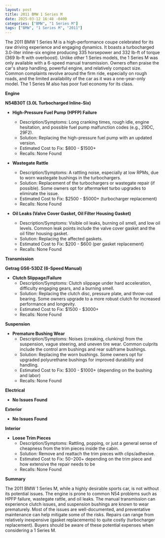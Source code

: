 ```yaml
---
layout: post
title: 2011 BMW 1 Series M
date: 2025-03-12 16:48 -0400
categories: ["BMW", "1 Series M"]
tags: ["BMW", "1 Series M", "2011"]
---
```

The 2011 BMW 1 Series M is a high-performance coupe celebrated for its raw driving experience and engaging dynamics. It boasts a turbocharged 3.0-liter inline-six engine producing 335 horsepower and 332 lb-ft of torque (369 lb-ft with overboost). Unlike other 1 Series models, the 1 Series M was only available with a 6-speed manual transmission. Owners often praise the car's sharp handling, powerful engine, and relatively compact size. Common complaints revolve around the firm ride, especially on rough roads, and the limited availability of the car as it was a one-year-only model. The 1 Series M also has poor fuel economy for its class.

**Engine**

**N54B30T (3.0L Turbocharged Inline-Six)**

*   **High-Pressure Fuel Pump (HPFP) Failure**
    *   Description/Symptoms: Long cranking times, rough idle, engine hesitation, and possible fuel pump malfunction codes (e.g., 29DC, 29F2).
    *   Solution: Replacing the high-pressure fuel pump with an updated version.
    *   Estimated Cost to Fix: $800 - $1500+
    * Recalls: None Found

*   **Wastegate Rattle**
    *   Description/Symptoms: A rattling noise, especially at low RPMs, due to worn wastegate bushings in the turbochargers.
    *   Solution: Replacement of the turbochargers or wastegate repair (if possible). Some owners opt for aftermarket turbo upgrades to eliminate the issue.
    *   Estimated Cost to Fix: $2500 - $5000+ (turbocharger replacement)
    * Recalls: None Found

*   **Oil Leaks (Valve Cover Gasket, Oil Filter Housing Gasket)**
    *   Description/Symptoms: Visible oil leaks, burning oil smell, and low oil levels. Common leak points include the valve cover gasket and the oil filter housing gasket.
    *   Solution: Replacing the affected gaskets.
    *   Estimated Cost to Fix: $200 - $600 (per gasket replacement)
    * Recalls: None Found

**Transmission**

**Getrag GS6-53DZ (6-Speed Manual)**

*   **Clutch Slippage/Failure**
    *   Description/Symptoms: Clutch slippage under hard acceleration, difficulty engaging gears, and a burning smell.
    *   Solution: Replacing the clutch disc, pressure plate, and throw-out bearing. Some owners upgrade to a more robust clutch for increased performance and longevity.
    *   Estimated Cost to Fix: $1500 - $3000+
    * Recalls: None Found

**Suspension**

*   **Premature Bushing Wear**
    *   Description/Symptoms: Noises (creaking, clunking) from the suspension, vague steering, and uneven tire wear. Common culprits include the control arm bushings and rear subframe bushings.
    *   Solution: Replacing the worn bushings. Some owners opt for upgraded polyurethane bushings for improved durability and handling.
    *   Estimated Cost to Fix: $300 - $1000+ (depending on the bushing and labor)
    * Recalls: None Found

**Electrical**

*   **No Issues Found**

**Exterior**

*   **No Issues Found**

**Interior**

*   **Loose Trim Pieces**
    * Description/Symptoms: Rattling, popping, or just a general sense of cheapness from the trim pieces inside the cabin.
    * Solution: Remove and reattach the trim pieces with clips/adhesive.
    * Estimated Cost to Fix: $50-$200+ depending on the trim piece and how extensive the repair needs to be
    * Recalls: None Found

**Summary**

The 2011 BMW 1 Series M, while a highly desirable sports car, is not without its potential issues. The engine is prone to common N54 problems such as HPFP failure, wastegate rattle, and oil leaks. The manual transmission can experience clutch issues, and suspension bushings are known to wear prematurely. Most of the issues are well-documented, and preventative maintenance can help mitigate some of the risks. Repairs can range from relatively inexpensive (gasket replacements) to quite costly (turbocharger replacement). Buyers should be aware of these potential expenses when considering a 1 Series M.

